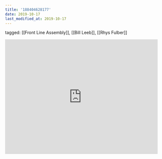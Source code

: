 ```yaml
---
title: '188404628177'
date: 2019-10-17
last_modified_at: 2019-10-17
---
```

tagged: [[Front Line Assembly]], [[Bill Leeb]], [[Rhys Fulber]]
<iframe allow="accelerometer; autoplay; clipboard-write; encrypted-media; gyroscope; picture-in-picture" allowfullscreen="" frameborder="0" height="375" id="youtube_iframe" src="https://www.youtube.com/embed/dL381E4mhHY?feature=oembed&amp;enablejsapi=1&amp;origin=https://safe.txmblr.com&amp;wmode=opaque" width="500"></iframe>